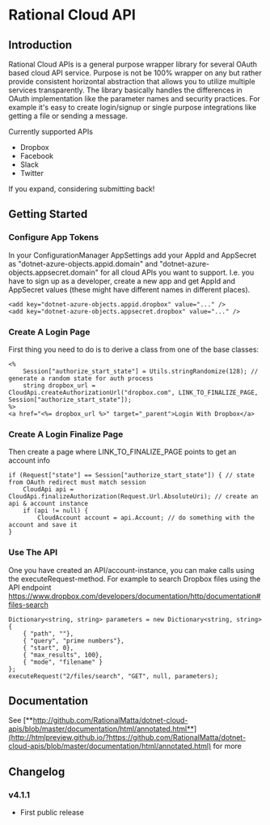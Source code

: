 # Rational Cloud API

## Introduction
Rational Cloud APIs is a general purpose wrapper library for several OAuth based cloud API service. Purpose is not be 100% wrapper on any but rather provide consistent horizontal abstraction that allows you to utilize multiple services transparently. The library basically handles the differences in OAuth implementation like the parameter names and security practices. For example it's easy to create login/signup or single purpose integrations like getting a file or sending a message.

Currently supported APIs
* Dropbox
* Facebook
* Slack
* Twitter

If you expand, considering submitting back!

## Getting Started

### Configure App Tokens
In your ConfigurationManager AppSettings add your AppId and AppSecret as "dotnet-azure-objects.appid.domain" and "dotnet-azure-objects.appsecret.domain" for all cloud APIs you want to support. I.e. you have to sign up as a developer, create a new app and get AppId and AppSecret values (these might have different names in different places).

```
<add key="dotnet-azure-objects.appid.dropbox" value="..." />
<add key="dotnet-azure-objects.appsecret.dropbox" value="..." />
```

### Create A Login Page
First thing you need to do is to derive a class from one of the base classes: 
```
<% 
	Session["authorize_start_state"] = Utils.stringRandomize(128); // generate a random state for auth process
	string dropbox_url = CloudApi.createAuthorizationUrl("dropbox.com", LINK_TO_FINALIZE_PAGE, Session["authorize_start_state"]);
%>
<a href="<%= dropbox_url %>" target="_parent">Login With Dropbox</a>
```

### Create A Login Finalize Page
Then create a page where LINK_TO_FINALIZE_PAGE points to get an account info
```
if (Request["state"] == Session["authorize_start_state"]) { // state from OAuth redirect must match session
	CloudApi api = CloudApi.finalizeAuthorization(Request.Url.AbsoluteUri); // create an api & account instance
	if (api != null) {
		CloudAccount account = api.Account; // do something with the account and save it
}
```

### Use The API
One you have created an API/account-instance, you can make calls using the executeRequest-method. For example to search Dropbox files using the API endpoint https://www.dropbox.com/developers/documentation/http/documentation#files-search
```
Dictionary<string, string> parameters = new Dictionary<string, string> { 
	{ "path", ""},
    { "query", "prime numbers"},
    { "start", 0},
    { "max_results", 100},
    { "mode", "filename" }
};
executeRequest("2/files/search", "GET", null, parameters);
```


## Documentation
See [**http://github.com/RationalMatta/dotnet-cloud-apis/blob/master/documentation/html/annotated.html**](http://htmlpreview.github.io/?https://github.com/RationalMatta/dotnet-cloud-apis/blob/master/documentation/html/annotated.html) for more

## Changelog
### v4.1.1
- First public release
